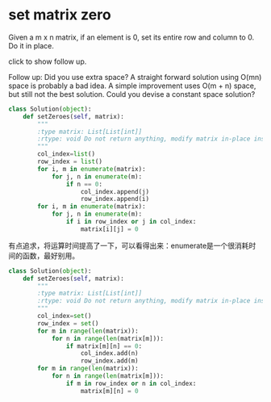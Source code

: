 # set matrix zero

Given a m x n matrix, if an element is 0, set its entire row and column to 0. Do it in place.

click to show follow up.

Follow up:
Did you use extra space?
A straight forward solution using O(mn) space is probably a bad idea.
A simple improvement uses O(m + n) space, but still not the best solution.
Could you devise a constant space solution?

```python
class Solution(object):
    def setZeroes(self, matrix):
        """
        :type matrix: List[List[int]]
        :rtype: void Do not return anything, modify matrix in-place instead.
        """
        col_index=list()
        row_index = list()
        for i, m in enumerate(matrix):
            for j, n in enumerate(m):
                if n == 0:
                    col_index.append(j)
                    row_index.append(i)
        for i, m in enumerate(matrix):
            for j, n in enumerate(m):
                if i in row_index or j in col_index:
                    matrix[i][j] = 0
```
有点追求，将运算时间提高了一下，可以看得出来：enumerate是一个很消耗时间的函数，最好别用。

```python
class Solution(object):
    def setZeroes(self, matrix):
        """
        :type matrix: List[List[int]]
        :rtype: void Do not return anything, modify matrix in-place instead.
        """
        col_index=set()
        row_index = set()
        for m in range(len(matrix)):
            for n in range(len(matrix[m])):
                if matrix[m][n] == 0:
                    col_index.add(n)
                    row_index.add(m)
        for m in range(len(matrix)):
            for n in range(len(matrix[m])):
                if m in row_index or n in col_index:
                    matrix[m][n] = 0

```
